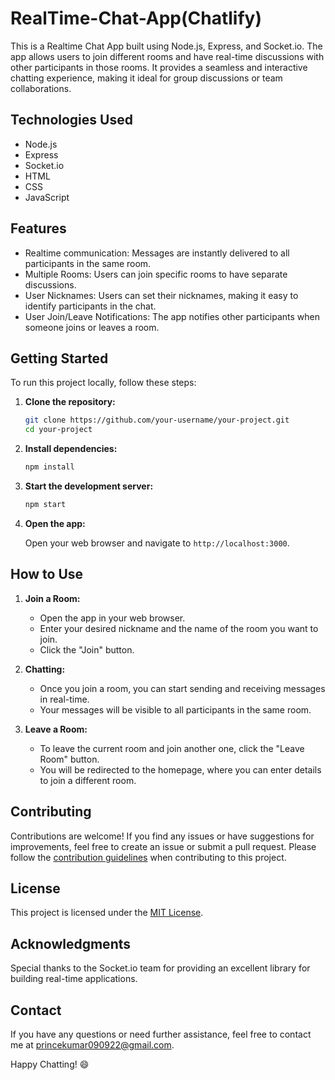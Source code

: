 # RealTime-Chat-App(Chatlify)
<!-- # Realtime Chat App using Node.js, Express, and Socket.io -->

<!-- ![Chat App Screenshot](link-to-screenshot.png) -->

This is a Realtime Chat App built using Node.js, Express, and Socket.io. The app allows users to join different rooms and have real-time discussions with other participants in those rooms. It provides a seamless and interactive chatting experience, making it ideal for group discussions or team collaborations.

## Technologies Used

- Node.js
- Express
- Socket.io
- HTML
- CSS
- JavaScript


## Features

- Realtime communication: Messages are instantly delivered to all participants in the same room.
- Multiple Rooms: Users can join specific rooms to have separate discussions.
- User Nicknames: Users can set their nicknames, making it easy to identify participants in the chat.
- User Join/Leave Notifications: The app notifies other participants when someone joins or leaves a room.

## Getting Started

To run this project locally, follow these steps:

1. **Clone the repository:**

   ```bash
   git clone https://github.com/your-username/your-project.git
   cd your-project
   ```

2. **Install dependencies:**

   ```bash
   npm install
   ```

3. **Start the development server:**

   ```bash
   npm start
   ```

4. **Open the app:**

   Open your web browser and navigate to `http://localhost:3000`.

## How to Use

1. **Join a Room:**

   - Open the app in your web browser.
   - Enter your desired nickname and the name of the room you want to join.
   - Click the "Join" button.

2. **Chatting:**

   - Once you join a room, you can start sending and receiving messages in real-time.
   - Your messages will be visible to all participants in the same room.

<!-- 3. **Create a New Room:** -->
<!-- 
   - To create a new room, simply enter a unique room name that doesn't already exist.
   - Click the "Join" button to create and join the new room. -->

3. **Leave a Room:**

   - To leave the current room and join another one, click the "Leave Room" button.
   - You will be redirected to the homepage, where you can enter details to join a different room.


## Contributing

Contributions are welcome! If you find any issues or have suggestions for improvements, feel free to create an issue or submit a pull request. Please follow the [contribution guidelines](CONTRIBUTING.md) when contributing to this project.

## License

This project is licensed under the [MIT License](LICENSE).

## Acknowledgments

Special thanks to the Socket.io team for providing an excellent library for building real-time applications.

## Contact

If you have any questions or need further assistance, feel free to contact me at princekumar090922@gmail.com.

Happy Chatting! 😄